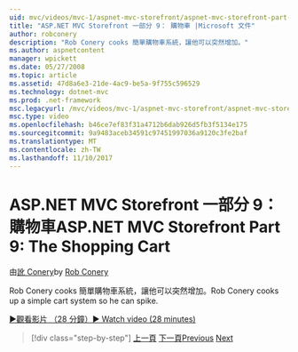 ```yaml
---
uid: mvc/videos/mvc-1/aspnet-mvc-storefront/aspnet-mvc-storefront-part-9-the-shopping-cart
title: "ASP.NET MVC Storefront 一部分 9： 購物車 |Microsoft 文件"
author: robconery
description: "Rob Conery cooks 簡單購物車系統，讓他可以突然增加。"
ms.author: aspnetcontent
manager: wpickett
ms.date: 05/27/2008
ms.topic: article
ms.assetid: 47d8a6e3-21de-4ac9-be5a-9f755c596529
ms.technology: dotnet-mvc
ms.prod: .net-framework
msc.legacyurl: /mvc/videos/mvc-1/aspnet-mvc-storefront/aspnet-mvc-storefront-part-9-the-shopping-cart
msc.type: video
ms.openlocfilehash: b46ce7ef83f31a4712b6dab926d5fb3f5134e175
ms.sourcegitcommit: 9a9483aceb34591c97451997036a9120c3fe2baf
ms.translationtype: MT
ms.contentlocale: zh-TW
ms.lasthandoff: 11/10/2017
---
```

<a name="aspnet-mvc-storefront-part-9-the-shopping-cart"></a><span data-ttu-id="92a36-103">ASP.NET MVC Storefront 一部分 9： 購物車</span><span class="sxs-lookup"><span data-stu-id="92a36-103">ASP.NET MVC Storefront Part 9: The Shopping Cart</span></span>
====================
<span data-ttu-id="92a36-104">由[訛 Conery](https://github.com/robconery)</span><span class="sxs-lookup"><span data-stu-id="92a36-104">by [Rob Conery](https://github.com/robconery)</span></span>

<span data-ttu-id="92a36-105">Rob Conery cooks 簡單購物車系統，讓他可以突然增加。</span><span class="sxs-lookup"><span data-stu-id="92a36-105">Rob Conery cooks up a simple cart system so he can spike.</span></span>

[<span data-ttu-id="92a36-106">&#9654;觀看影片 （28 分鐘）</span><span class="sxs-lookup"><span data-stu-id="92a36-106">&#9654; Watch video (28 minutes)</span></span>](https://channel9.msdn.com/Blogs/ASP-NET-Site-Videos/aspnet-mvc-storefront-part-9-the-shopping-cart)

>[!div class="step-by-step"]
<span data-ttu-id="92a36-107">[上一頁](aspnet-mvc-storefront-part-8-testing-controllers-iteration-1-complete.md)
[下一頁](aspnet-mvc-storefront-part-10-shopping-cart-refactor-and-authorization.md)</span><span class="sxs-lookup"><span data-stu-id="92a36-107">[Previous](aspnet-mvc-storefront-part-8-testing-controllers-iteration-1-complete.md)
[Next](aspnet-mvc-storefront-part-10-shopping-cart-refactor-and-authorization.md)</span></span>
